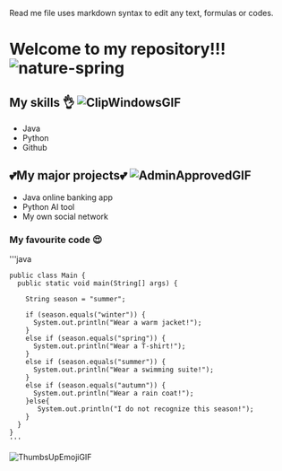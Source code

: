 Read me file uses markdown syntax to edit any text, formulas or codes.

# Welcome to my repository!!! ![nature-spring](https://github.com/cerkasova/Wth/assets/165931863/51071e56-65e6-4940-8134-82422d3eecff)

## My skills 👌 ![ClipWindowsGIF](https://github.com/cerkasova/Wth/assets/165931863/4f803cdc-9a58-4838-8563-464d1cc63fac)

- Java
- Python
- Github

## 💕My major projects💕 ![AdminApprovedGIF](https://github.com/cerkasova/Wth/assets/165931863/4835159d-9e00-4b14-be4f-68adb50249e6)

* Java online banking app
* Python AI tool
* My own social network
 
### My favourite code 😍

'''java
    
    public class Main {
      public static void main(String[] args) {

        String season = "summer";

        if (season.equals("winter")) {
          System.out.println("Wear a warm jacket!");
        }
        else if (season.equals("spring")) {
          System.out.println("Wear a T-shirt!");
        }
        else if (season.equals("summer")) {
          System.out.println("Wear a swimming suite!");
        }
        else if (season.equals("autumn")) {
          System.out.println("Wear a rain coat!");
        }else{
           System.out.println("I do not recognize this season!");
        }
      }
    }
    '''

![ThumbsUpEmojiGIF](https://github.com/cerkasova/Wth/assets/165931863/8b1bb774-5fe0-4783-addf-bb8e626fd2c7)



